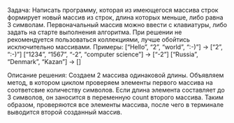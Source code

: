 
Задача:
 Написать программу, которая из имеющегося массива строк формирует новый массив из строк, длина которых меньше, либо равна 3 символам. Первоначальный массив можно ввести с клавиатуры, либо задать на старте выполнения алгоритма. При решении не рекомендуется пользоваться коллекциями, лучше обойтись исключительно массивами.
Примеры:
[“Hello”, “2”, “world”, “:-)”] → [“2”, “:-)”]
[“1234”, “1567”, “-2”, “computer science”] → [“-2”]
[“Russia”, “Denmark”, “Kazan”] → []

Описание решения:
Создаем 2 массива одинаковой длины. Объявляем метод, в котором циклом проверяем элементы первого массива на соответсвие количеству символов. Если длина элемента составляет до 3 символов, он заносится в переменную count второго массива. Таким образом, проверяются все элементы массива, после чего в терминале выводится второй созданный массив.
